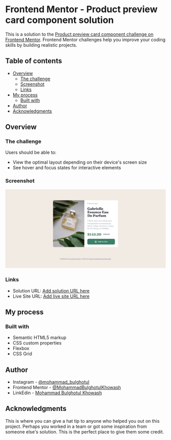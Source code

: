 # Frontend Mentor - Product preview card component solution

This is a solution to the [Product preview card component challenge on Frontend Mentor](https://www.frontendmentor.io/challenges/product-preview-card-component-GO7UmttRfa). Frontend Mentor challenges help you improve your coding skills by building realistic projects. 

## Table of contents

- [Overview](#overview)
  - [The challenge](#the-challenge)
  - [Screenshot](#screenshot)
  - [Links](#links)
- [My process](#my-process)
  - [Built with](#built-with)
- [Author](#author)
- [Acknowledgments](#acknowledgments)

## Overview

### The challenge

Users should be able to:

- View the optimal layout depending on their device's screen size
- See hover and focus states for interactive elements

### Screenshot

![](./images/screencapture-127-0-0-1-3000-index-html-2024-06-30-10_05_22.png)

### Links

- Solution URL: [Add solution URL here](https://www.frontendmentor.io/solutions/responsive-product-preview-card-component-with-vanilla-css-gATYwRf0-r)
- Live Site URL: [Add live site URL here](https://mohammadbulghotulkhowash.github.io/product-preview-card-component.github.io/y)

## My process

### Built with

- Semantic HTML5 markup
- CSS custom properties
- Flexbox
- CSS Grid

## Author

- Instagram - [@mohammad_bulghotul](https://www.instagram.com/mohammad_bulghotul?igsh=MXB4djU3YXRhejNheA==)
- Frontend Mentor - [@MohammadBulghotulKhowash](https://www.frontendmentor.io/profile/MohammadBulghotulKhowash)
- LinkEdin - [Mohammad Bulghotul Khowash](https://www.linkedin.com/in/mohammad-bulghotul-khowash-78773a2a7?utm_source=share&utm_campaign=share_via&utm_content=profile&utm_medium=android_app )

## Acknowledgments

This is where you can give a hat tip to anyone who helped you out on this project. Perhaps you worked in a team or got some inspiration from someone else's solution. This is the perfect place to give them some credit.

